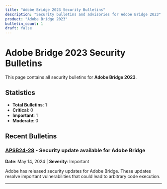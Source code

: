 ```yaml
---
title: "Adobe Bridge 2023 Security Bulletins"
description: "Security bulletins and advisories for Adobe Bridge 2023"
product: "Adobe Bridge 2023"
bulletin_count: 1
draft: false
---
```


# Adobe Bridge 2023 Security Bulletins

This page contains all security bulletins for **Adobe Bridge 2023**.

## Statistics

- **Total Bulletins**: 1
- **Critical**: 0
- **Important**: 1
- **Moderate**: 0

## Recent Bulletins

### [APSB24-28](https://helpx.adobe.com/security/products/bridge/apsb24-28.html) - Security update available for Adobe Bridge

**Date**: May 14, 2024 | **Severity**: Important

Adobe has released security updates for Adobe Bridge. These updates resolve important vulnerabilities that could lead to arbitrary code execution.

---

